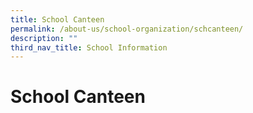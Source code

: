 ```yaml
---
title: School Canteen
permalink: /about-us/school-organization/schcanteen/
description: ""
third_nav_title: School Information
---
```

# School Canteen
 